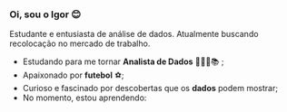 ### Oi, sou o Igor 😊
Estudante e entusiasta de análise de dados. Atualmente buscando recolocação no mercado de trabalho.
- Estudando para me tornar **Analista de Dados** 👨🏽‍💻📚 ;
- Apaixonado por **futebol** ⚽;
- Curioso e fascinado por descobertas que os **dados** podem mostrar;
- No momento, estou aprendendo:
